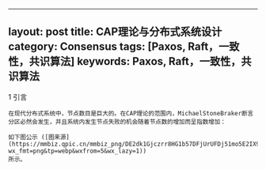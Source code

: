 
---                                                                                                                                      
layout: post
title: CAP理论与分布式系统设计
category: Consensus
tags: [Paxos, Raft，一致性，共识算法]
keywords: Paxos, Raft，一致性，共识算法
---

1  引言

	在现代分布式系统中，节点数目是巨大的。在CAP理论的范围内，MichaelStoneBraker断言分区必然会发生，并且系统内发生节点失败的机会随着节点数的增加而呈指数增加：

    如下图公示 ([图来源](https://mmbiz.qpic.cn/mmbiz_png/DE2dk1Gjczrr8HG1b57DFjUrUFDj51mo5E2IX9efPnBpbXFIW1KfeWHzlGdJElGN0jRdMJ8gfiaWoPbcR9VoZ3g/640?wx_fmt=png&tp=webp&wxfrom=5&wx_lazy=1))
	所示。
